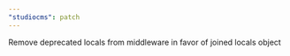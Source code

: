 ```yaml
---
"studiocms": patch
---
```


Remove deprecated locals from middleware in favor of joined locals object
